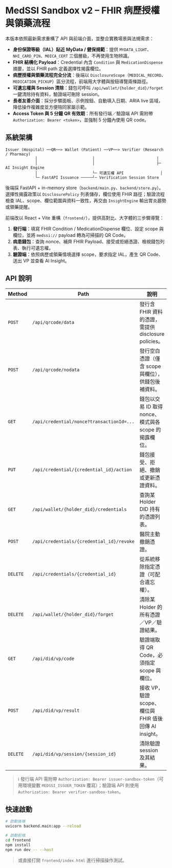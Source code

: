 # MedSSI Sandbox v2 – FHIR 病歷授權與領藥流程

本版本依照最新需求重構了 API 與前端介面，並整合實務場景與法規需求：

- **身份保證等級（IAL）貼近 MyData / 健保規範**：提供 `MYDATA_LIGHT`、`NHI_CARD_PIN`、`MOICA_CERT` 三個層級，不再使用生物辨識。
- **FHIR 結構化 Payload**：Credential 內含 `Condition` 與 `MedicationDispense` 摘要，並以 FHIR path 定義選擇性揭露欄位。
- **病歷授權與領藥流程完全分流**：後端以 `DisclosureScope`（`MEDICAL_RECORD`、`MEDICATION_PICKUP`）區分流程，前端用大字體與按鈕導覽兩條路徑。
- **可遺忘權與 Session 清除**：錢包可呼叫 `/api/wallet/{holder_did}/forget` 一鍵清除持有資料，驗證端可刪除 session。
- **長者友善介面**：採分步驟面板、示例按鈕、自動填入日期、ARIA live 區域，降低操作複雜度並方便陪同家屬示範。
- **Access Token 與 5 分鐘 QR 有效期**：所有發行端／驗證端 API 需附帶 `Authorization: Bearer <token>`，並強制 5 分鐘內使用 QR code。

## 系統架構

```
Issuer (Hospital) ──QR──> Wallet (Patient) ──VP──> Verifier (Research / Pharmacy)
             │                        │                           │
             │                        │                           ├─ AI Insight Engine
             │                        └─ 可遺忘權 API                │
             └─ FastAPI Issuance ─────┘─ Verification Session Store
```

後端採 FastAPI + in-memory store（`backend/main.py`、`backend/store.py`）。選擇性揭露政策以 `DisclosurePolicy` 列表儲存，欄位使用 FHIR 路徑；驗證流程檢查 IAL、scope、欄位範圍與資料一致性，再交由 `InsightEngine` 輸出胃炎趨勢或領藥提醒。

前端改以 React + Vite 重構（`frontend/`），提供高對比、大字體的三步驟導覽：
1. **發行端**：填寫 FHIR Condition / MedicationDispense 欄位、設定 scope 與欄位，並將 `medssi://` payload 轉為可掃描的 QR Code。
2. **病患錢包**：查詢 nonce、補齊 FHIR Payload、接受或拒絕憑證、檢視錢包列表、執行可遺忘權。
3. **驗證端**：依照病歷或領藥情境選擇 scope，要求指定 IAL，產生 QR Code、送出 VP 並查看 AI Insight。

## API 說明

| Method   | Path                                      | 說明                                       |
| -------- | ----------------------------------------- | ---------------------------------------- |
| `POST`   | `/api/qrcode/data`                        | 發行含 FHIR 資料的憑證，需提供 disclosure policies。 |
| `POST`   | `/api/qrcode/nodata`                      | 發行空白憑證（僅含 scope 與欄位），供錢包後補資料。 |
| `GET`    | `/api/credential/nonce?transactionId=...` | 錢包以交易 ID 取得 nonce、模式與各 scope 的揭露欄位。 |
| `PUT`    | `/api/credential/{credential_id}/action`  | 錢包接受、拒絕、撤銷或更新憑證資料。 |
| `GET`    | `/api/wallet/{holder_did}/credentials`    | 查詢某 Holder DID 持有的憑證列表。 |
| `POST`   | `/api/credentials/{credential_id}/revoke` | 醫院主動撤銷憑證。 |
| `DELETE` | `/api/credentials/{credential_id}`        | 從系統移除指定憑證（可配合遺忘權）。 |
| `DELETE` | `/api/wallet/{holder_did}/forget`         | 清除某 Holder 的所有憑證／VP／驗證結果。 |
| `GET`    | `/api/did/vp/code`                        | 驗證端取得 QR Code，必須指定 scope 與欄位。 |
| `POST`   | `/api/did/vp/result`                      | 接收 VP，驗證 scope、欄位與 FHIR 值後回傳 AI insight。 |
| `DELETE` | `/api/did/vp/session/{session_id}`        | 清除驗證 session 及其結果。 |

> ℹ️ 發行端 API 需附帶 `Authorization: Bearer issuer-sandbox-token`（可用環境變數 `MEDSSI_ISSUER_TOKEN` 覆寫）；驗證端 API 則使用 `Authorization: Bearer verifier-sandbox-token`。

## 快速啟動

```bash
# 啟動後端
uvicorn backend.main:app --reload

# 啟動前端
cd frontend
npm install
npm run dev -- --host
```

> 或直接打開 `frontend/index.html` 進行掃描操作測試。
